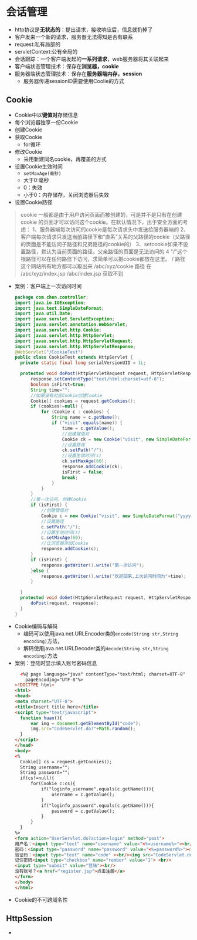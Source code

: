 # 会话管理
* http协议是**无状态的**：提出请求，接收响应后，信息就扔掉了
* 客户发来一个新的请求，服务器无法得知是否有联系
* request:私有局部的
* servletContext:公有全局的
* 会话跟踪：一个客户端发起的**一系列请求**，web服务器将其关联起来
* 客户端状态管理技术：保存在**浏览器，cookie**
* 服务器端状态管理技术：保存在**服务器端内存，session**
  * 服务器传递sessionID需要使用Coolie的方式

## Cookie
* Cookie中以**键值对**存储信息
* 每个浏览器独享一份Cookie
* 创建Cookie
* 获取Cookie
  * for循环
* 修改Cookie
  * 采用新建同名cookie，再覆盖的方式
* 设置Cookie生效时间
  * `setMaxAge(毫秒)`
  * 大于0:毫秒
  * 0：失效
  * 小于0：内存储存，关闭浏览器后失效
* 设置Cookie路径
>cookie 一般都是由于用户访问页面而被创建的，可是并不是只有在创建 cookie 的页面才可以访问这个cookie。在默认情况下，出于安全方面的考虑：
1、服务器端每次访问的cookie是每次请求头中发送给服务器端的
2、客户端每次请求只发送当前路径下和“直系”关系的父路径的cookie（父路径的页面是不能访问子路径和兄弟路径的cookie的）
3、setcookie如果不设置路径，默认为当前页面的路径，父亲路径的页面是无法访问的
4  "/"这个根路径可以在任何路径下访问，求简单可以把cookie都放在这里。
/ 路径 这个网站所有地方都可以取出来
/abc/xyz/cookie  路径 在 /abc/xyz/index.jsp   /abc/index.jsp  获取不到
* 案例：客户端上一次访问时间
  ```java
  package com.chen.controller;
  import java.io.IOException;
  import java.text.SimpleDateFormat;
  import java.util.Date;
  import javax.servlet.ServletException;
  import javax.servlet.annotation.WebServlet;
  import javax.servlet.http.Cookie;
  import javax.servlet.http.HttpServlet;
  import javax.servlet.http.HttpServletRequest;
  import javax.servlet.http.HttpServletResponse;
  @WebServlet("/CookieTest")
  public class CookieTest extends HttpServlet {
  	private static final long serialVersionUID = 1L;

  	protected void doPost(HttpServletRequest request, HttpServletResponse response) throws ServletException, IOException {
  		response.setContentType("text/html;charset=utf-8");
  		boolean isFirst=true;
  		String time="";
  		//如果没有对应Cookie创建Cookie
  		Cookie[] cookies = request.getCookies();
  		if (cookies!=null) {
  			for (Cookie c : cookies) {
  				String name = c.getName();
  				if ("visit".equals(name)) {
  					time = c.getValue();
  					//创建键值对
  					Cookie ck = new Cookie("visit", new SimpleDateFormat("yyyy-MM-dd-HH:mm:ss").format(new Date()));
  					//设置路径
  					ck.setPath("/");
  					//设置生效时间(s)
  					ck.setMaxAge(60);
  					response.addCookie(ck);
  					isFirst = false;
  					break;
  				}
  			}
  		}
  		//第一次访问，创建Cookie
  		if (isFirst) {
  			//创建键值对
  			Cookie c = new Cookie("visit", new SimpleDateFormat("yyyy-MM-dd-HH:mm:ss").format(new Date()));
  			//设置路径
  			c.setPath("/");
  			//设置生效时间(s)
  			c.setMaxAge(60);
  			//让浏览器添加Cookie
  			response.addCookie(c);
  		}
  		if (isFirst) {
  			response.getWriter().write("第一次访问");
  		}else {
  			response.getWriter().write("欢迎回来,上次访问时间为"+time);
  		}

  	}
  	protected void doGet(HttpServletRequest request, HttpServletResponse response) throws ServletException, IOException {
  		doPost(request, response);
  	}
  }
  ```
* Cookie编码与解码
  * 编码可以使用java.net.URLEncoder类的`encode(String str,String encoding)`方法，
  * 解码使用java.net.URLDecoder类的`decode(String str,String encoding)`方法
* 案例：登陆时显示填入账号密码信息
  ```html
    <%@ page language="java" contentType="text/html; charset=UTF-8"
      pageEncoding="UTF-8"%>
  <!DOCTYPE html>
  <html>
  <head>
  <meta charset="UTF-8">
  <title>Insert title here</title>
  <script type="text/javascript">
  	function huan(){
  		var img = document.getElementById("code");
  		img.src="CodeServlet.do?"+Math.random();
  	}
  </script>
  </head>
  <body>
  <%
  	Cookie[] cs = request.getCookies();
  	String username="";
  	String password="";
  	if(cs!=null){
  		for(Cookie c:cs){
  			if("loginfo_username".equals(c.getName())){
  				username = c.getValue();
  			}
  			if("loginfo_password".equals(c.getName())){
  				password = c.getValue();
  			}
  		}
  	}
  %>
  <form action="UserServlet.do?action=login" method="post">
  用户名：<input type="text" name="username" value="<%=username%>"><br/>
  密码：<input type="password" name="password" value="<%=password%>"><br/>
  验证码：<input type="text" name="code" ><br/><img src="CodeServlet.do" id="code"><a href="#" onclick="huan()">看不清？换一张</a><br/>
  记住密码<input type="checkbox" name="rember" value="1"> <br/>
  <input type="submit" value="登陆"><br/>
  没有账号？<a href="register.jsp">点击注册</a>
  </form>
  </body>
  </html>
  ```
* Cookie的不可跨域名性


## HttpSession
*
